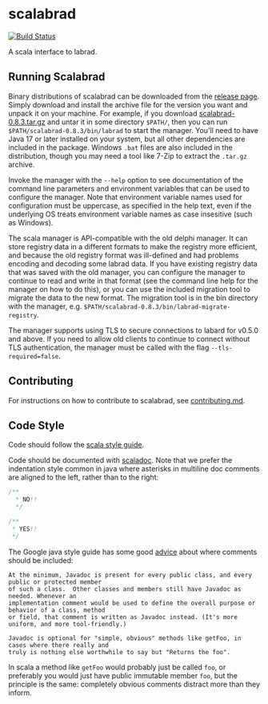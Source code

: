 # scalabrad

[![Build Status](https://secure.travis-ci.org/labrad/scalabrad.png)](http://travis-ci.org/labrad/scalabrad)

A scala interface to labrad.

## Running Scalabrad

Binary distributions of scalabrad can be downloaded from the [release page](https://github.com/labrad/scalabrad/releases/tag/v0.8.3).
Simply download and install the archive file for the version you want and unpack it on your machine.
For example, if you download [scalabrad-0.8.3.tar.gz](https://github.com/labrad/scalabrad/releases/download/v0.8.3/scalabrad-0.8.3.tar.gz) and untar it in some directory `$PATH/`, then you can run `$PATH/scalabrad-0.8.3/bin/labrad` to start the manager.
You'll need to have Java 17 or later installed on your system, but all other dependencies are included in the package.
Windows `.bat` files are also included in the distribution, though you may need a tool like 7-Zip to extract the `.tar.gz` archive.

Invoke the manager with the `--help` option to see documentation of the command line parameters and environment variables that can be used to configure the manager.
Note that environment variable names used for configuration must be uppercase, as specified in the help text, even if the underlying OS treats environment variable names as case insesitive (such as Windows).

The scala manager is API-compatible with the old delphi manager.
It can store registry data in a different formats to make the registry more efficient, and because the old registry format was ill-defined and had problems encoding and decoding some labrad data.
If you have existing registry data that was saved with the old manager, you can configure the manager to continue to read and write in that format (see the command line help for the manager on how to do this), or you can use the included migration tool to migrate the data to the new format.
The migration tool is in the bin directory with the manager, e.g. `$PATH/scalabrad-0.8.3/bin/labrad-migrate-registry`.

The manager supports using TLS to secure connections to labard for v0.5.0 and above.
If you need to allow old clients to continue to connect without TLS authentication, the manager must be called with the flag `--tls-required=false`.


## Contributing

For instructions on how to contribute to scalabrad, see [contributing.md](https://github.com/labrad/labrad/blob/master/contributing.md).


## Code Style

Code should follow the [scala style guide](http://docs.scala-lang.org/style/).

Code should be documented with [scaladoc](http://docs.scala-lang.org/style/scaladoc.html). Note that we prefer the indentation style common in java where asterisks in multiline doc comments are aligned to the left, rather than to the right:

```scala
/**
  * NO!!
  */

/**
 * YES!!
 */
```

The Google java style guide has some good [advice](http://google.github.io/styleguide/javaguide.html#s7-javadoc) about where comments should be included: 

    At the minimum, Javadoc is present for every public class, and every public or protected member
    of such a class.  Other classes and members still have Javadoc as needed. Whenever an
    implementation comment would be used to define the overall purpose or behavior of a class, method
    or field, that comment is written as Javadoc instead. (It's more uniform, and more tool-friendly.)

    Javadoc is optional for "simple, obvious" methods like getFoo, in cases where there really and
    truly is nothing else worthwhile to say but "Returns the foo".

In scala a method like `getFoo` would probably just be called `foo`, or preferably you would just have public immutable member `foo`, but the principle is the same: completely obvious comments distract more than they inform.
